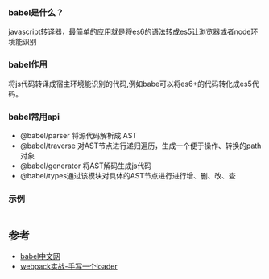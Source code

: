 
### babel是什么？
javascript转译器，最简单的应用就是将es6的语法转成es5让浏览器或者node环境能识别

### babel作用
将js代码转译成宿主环境能识别的代码,例如babe可以将es6+的代码转化成es5代码。

### babel常用api
- @babel/parser 将源代码解析成 AST
- @babel/traverse 对AST节点进行递归遍历，生成一个便于操作、转换的path对象
- @babel/generator 将AST解码生成js代码
- @babel/types通过该模块对具体的AST节点进行进行增、删、改、查

### 示例
```

```

## 参考
- [babel中文网](https://www.babeljs.cn/)
- [webpack实战-手写一个loader](https://zhuanlan.zhihu.com/p/102729238)